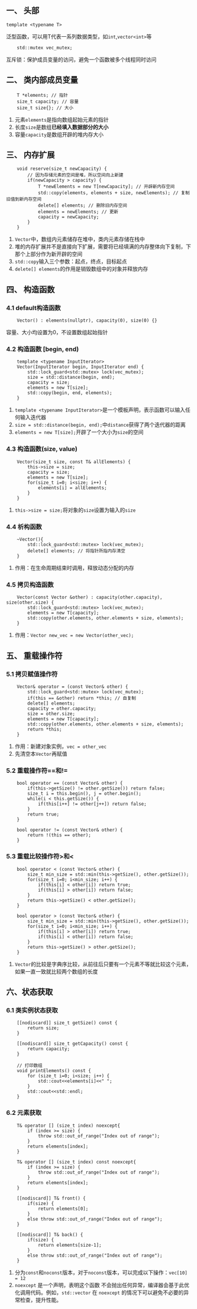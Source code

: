 ## 一、 头部
```
template <typename T>
```
泛型函数，可以用T代表一系列数据类型，如`int`,`vector<int>`等

```
    std::mutex vec_mutex;
```
互斥锁：保护成员变量的访问，避免一个函数被多个线程同时访问

## 二、 类内部成员变量

```
    T *elements; // 指针
    size_t capacity; // 容量
    size_t size{}; // 大小
```

1. 元素`elements`是指向数组起始元素的指针
2. 长度`size`是数组**已经填入数据部分的大小**
3. 容量`capacity`是数组开辟的堆内存大小

## 三、 内存扩展
```
    void reserve(size_t newCapacity) {
        // 因为存储元素的空间是堆，所以空间向上新建
        if(newCapacity > capacity) {
            T *newElements = new T[newCapacity]; // 开辟新内存空间
            std::copy(elements, elements + size, newElements); // 复制旧值到新内存空间
            delete[] elements; // 删除旧内存空间
            elements = newElements; // 更新
            capacity = newCapacity;
        }
    }

```
1. `Vector`中，数组内元素储存在堆中，类内元素存储在栈中
2. 堆的内存扩展并不是直接向下扩展，需要将已经填满的内存整体向下复制，下那个上部分作为新开辟的空间
3. `std::copy`输入三个参数：起点，终点，目标起点
4. `delete[] elements`的作用是销毁数组中的对象并释放内存

## 四、 构造函数

### 4.1 default构造函数
```
    Vector() : elements(nullptr), capacity(0), size(0) {}
```
容量、大小均设置为0，不设置数组起始指针

### 4.2 构造函数 [begin, end)
```
    template <typename InputIterator>
    Vector(InputIterator begin, InputIterator end) {
        std::lock_guard<std::mutex> lock(vec_mutex);
        size = std::distance(begin, end);
        capacity = size;
        elements = new T[size];
        std::copy(begin, end, elements);
    }
```
1. `template <typename InputIterator>`是一个模板声明，表示函数可以输入任何输入迭代器
2. `size = std::distance(begin, end);`中`distance`获得了两个迭代器的距离
3. `elements = new T[size];`开辟了一个大小为`size`的空间

### 4.3 构造函数(size, value)
```
    Vector(size_t size, const T& allElements) {
        this->size = size;
        capacity = size;
        elements = new T[size];
        for(size_t i=0; i<size; i++) {
            elements[i] = allElements;
        }
    }
```
1. `this->size = size;`将对象的`size`设置为输入的`size`

### 4.4 析构函数
```
    ~Vector(){
        std::lock_guard<std::mutex> lock(vec_mutex);
        delete[] elements; // 将指针所指内存清空
    }
```
1. 作用：在生命周期结束时调用，释放动态分配的内存

### 4.5 拷贝构造函数
```
    Vector(const Vector &other) : capacity(other.capacity), size(other.size) {
        std::lock_guard<std::mutex> lock(vec_mutex);
        elements = new T[capacity];
        std::copy(other.elements, other.elements + size, elements);
    }
```
1. 作用：`Vector new_vec = new Vector(other_vec);`

## 五、 重载操作符
### 5.1 拷贝赋值操作符
```
    Vector& operator = (const Vector& other) {
        std::lock_guard<std::mutex> lock(vec_mutex);
        if(this == &other) return *this; // 自复制
        delete[] elements;
        capacity = other.capacity;
        size = other.size;
        elements = new T[capacity];
        std::copy(other.elements, other.elements + size, elements);
        return *this;
    }
```
1. 作用：新建对象实例，`vec = other_vec`
2. 先清空本`Vector`再赋值

### 5.2 重载操作符==和!=
```
    bool operator == (const Vector& other) {
        if(this->getSize() != other.getSize()) return false;
        size_t i = this.begin(), j = other.begin();
        while(i < this.getSize()) {
            if(this[i++] != other[j++]) return false;
        }
        return true;
    }

    bool operator != (const Vector& other) {
        return !(this == other);
    }
```

### 5.3 重载比较操作符>和<
```
    bool operator < (const Vector& other) {
        size_t min_size = std::min(this->getSize(), other.getSize());
        for(size_t i=0; i<min_size; i++) {
            if(this[i] < other[i]) return true;
            if(this[i] > other[i]) return false;
        }
        return this->getSize() < other.getSize();
    }

    bool operator > (const Vector& other) {
        size_t min_size = std::min(this->getSize(), other.getSize());
        for(size_t i=0; i<min_size; i++) {
            if(this[i] > other[i]) return true;
            if(this[i] < other[i]) return false;
        }
        return this->getSize() > other.getSize();
    }
```
1. `Vector`的比较是字典序比较，从前往后只要有一个元素不等就比较这个元素，如果一直一致就比较两个数组的长度

## 六、状态获取
### 6.1 类实例状态获取
```
    [[nodiscard]] size_t getSize() const {
        return size;
    }

    [[nodiscard]] size_t getCapacity() const {
        return capacity;
    }

    // 打印数组
    void printElements() const {
        for (size_t i=0; i<size; i++) {
            std::cout<<elements[i]<<" ";
        }
        std::cout<<std::endl;
    }
```

### 6.2 元素获取
```
    T& operator [] (size_t index) noexcept{
        if (index >= size) {
            throw std::out_of_range("Index out of range");
        }
        return elements[index];
    }

    T& operator [] (size_t index) const noexcept{
        if (index >= size) {
            throw std::out_of_range("Index out of range");
        }
        return elements[index];
    }

    [[nodiscard]] T& front() {
        if(size) {
            return elements[0];
        }
        else throw std::out_of_range("Index out of range");
    }

    [[nodiscard]] T& back() {
        if(size) {
            return elements[size-1];
        }
        else throw std::out_of_range("Index out of range");
    }
```
1. 分为`const`和`noconst`版本，对于`noconst`版本，可以完成以下操作：`vec[10] = 12`
2. `noexcept` 是一个声明，表明这个函数 不会抛出任何异常，编译器会基于此优化调用代码。例如，`std::vector` 在 `noexcept` 的情况下可以避免不必要的异常检查，提升性能。
